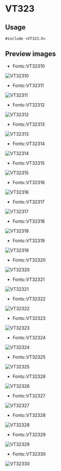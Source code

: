 VT323
==========

Usage
------

    #include <VT323.h>

Preview images
--------------
* Fonts::VT32310 

![VT32310](https://raw.githubusercontent.com/Cariad/VT323/master/Preview/VT32310.png)

* Fonts::VT32311 

![VT32311](https://raw.githubusercontent.com/Cariad/VT323/master/Preview/VT32311.png)

* Fonts::VT32312 

![VT32312](https://raw.githubusercontent.com/Cariad/VT323/master/Preview/VT32312.png)

* Fonts::VT32313 

![VT32313](https://raw.githubusercontent.com/Cariad/VT323/master/Preview/VT32313.png)

* Fonts::VT32314 

![VT32314](https://raw.githubusercontent.com/Cariad/VT323/master/Preview/VT32314.png)

* Fonts::VT32315 

![VT32315](https://raw.githubusercontent.com/Cariad/VT323/master/Preview/VT32315.png)

* Fonts::VT32316 

![VT32316](https://raw.githubusercontent.com/Cariad/VT323/master/Preview/VT32316.png)

* Fonts::VT32317 

![VT32317](https://raw.githubusercontent.com/Cariad/VT323/master/Preview/VT32317.png)

* Fonts::VT32318 

![VT32318](https://raw.githubusercontent.com/Cariad/VT323/master/Preview/VT32318.png)

* Fonts::VT32319 

![VT32319](https://raw.githubusercontent.com/Cariad/VT323/master/Preview/VT32319.png)

* Fonts::VT32320 

![VT32320](https://raw.githubusercontent.com/Cariad/VT323/master/Preview/VT32320.png)

* Fonts::VT32321 

![VT32321](https://raw.githubusercontent.com/Cariad/VT323/master/Preview/VT32321.png)

* Fonts::VT32322 

![VT32322](https://raw.githubusercontent.com/Cariad/VT323/master/Preview/VT32322.png)

* Fonts::VT32323 

![VT32323](https://raw.githubusercontent.com/Cariad/VT323/master/Preview/VT32323.png)

* Fonts::VT32324 

![VT32324](https://raw.githubusercontent.com/Cariad/VT323/master/Preview/VT32324.png)

* Fonts::VT32325 

![VT32325](https://raw.githubusercontent.com/Cariad/VT323/master/Preview/VT32325.png)

* Fonts::VT32326 

![VT32326](https://raw.githubusercontent.com/Cariad/VT323/master/Preview/VT32326.png)

* Fonts::VT32327 

![VT32327](https://raw.githubusercontent.com/Cariad/VT323/master/Preview/VT32327.png)

* Fonts::VT32328 

![VT32328](https://raw.githubusercontent.com/Cariad/VT323/master/Preview/VT32328.png)

* Fonts::VT32329 

![VT32329](https://raw.githubusercontent.com/Cariad/VT323/master/Preview/VT32329.png)

* Fonts::VT32330 

![VT32330](https://raw.githubusercontent.com/Cariad/VT323/master/Preview/VT32330.png)

